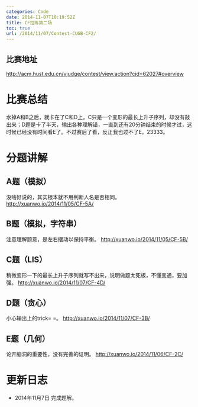 ```yaml
---
categories: Code
date: 2014-11-07T10:19:52Z
title: CF拉练第二场
toc: true
url: /2014/11/07/Contest-CUGB-CF2/
---
```


## 比赛地址
http://acm.hust.edu.cn/vjudge/contest/view.action?cid=62027#overview

# 比赛总结
水掉A和B之后，就卡在了C和D上。C只是一个变形的最长上升子序列，却没有敲出来；D题是卡了半天，输出各种理解错，一直到还有20分钟结束的时候才过，这时候已经没有时间看E了。不过赛后了看，反正我也过不了E，23333。

# 分题讲解

## A题（模拟）
没啥好说的，其实根本就不用判断人名是否相同。
http://xuanwo.io/2014/11/05/CF-5A/

## B题（模拟，字符串）
注意理解题意，是左右摆动以保持平衡。
http://xuanwo.io/2014/11/05/CF-5B/

## C题（LIS）
稍微变形一下的最长上升子序列就写不出来，说明做题太死板，不懂变通，要加强。
http://xuanwo.io/2014/11/07/CF-4D/

## D题（贪心）
小心输出上的trick= =。
http://xuanwo.io/2014/11/07/CF-3B/

## E题（几何）
论开脑洞的重要性，没有完善的证明。
http://xuanwo.io/2014/11/06/CF-2C/

# 更新日志
- 2014年11月7日 完成题解。
